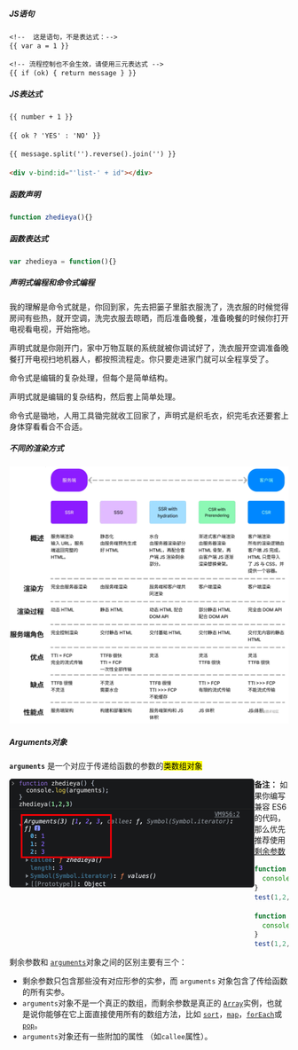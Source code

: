 ##### JS语句

```vue
<!--  这是语句，不是表达式：-->
{{ var a = 1 }}

<!-- 流程控制也不会生效，请使用三元表达式 -->
{{ if (ok) { return message } }}
```

##### JS表达式

```html
{{ number + 1 }}

{{ ok ? 'YES' : 'NO' }}

{{ message.split('').reverse().join('') }}

<div v-bind:id="'list-' + id"></div>
```

##### 函数声明

```js
function zhedieya(){}
```

##### 函数表达式

```js
var zhedieya = function(){}
```

##### 声明式编程和命令式编程

我的理解是命令式就是，你回到家，先去把篓子里脏衣服洗了，洗衣服的时候觉得房间有些热，就开空调，洗完衣服去晾晒，而后准备晚餐，准备晚餐的时候你打开电视看电视，开始拖地。

声明式就是你刚开门，家中万物互联的系统就被你调试好了，洗衣服开空调准备晚餐打开电视扫地机器人，都按照流程走。你只要走进家门就可以全程享受了。

命令式是编辑的复杂处理，但每个是简单结构。

声明式就是编辑的复杂结构，然后套上简单处理。

命令式是锄地，人用工具锄完就收工回家了，声明式是织毛衣，织完毛衣还要套上身体穿看看合不合适。



##### 不同的渲染方式

<img src="https://raw.githubusercontent.com/zhedieya/MyPics/main/typora-img/image-20220813185215027.png" alt="image-20220813185215027" style="zoom:50%;" />

##### Arguments对象

**`arguments`** 是一个对应于传递给函数的参数的<mark>类数组对象</mark>

<img src="https://raw.githubusercontent.com/zhedieya/MyPics/main/typora-img/image-20220907222537916.png" alt="image-20220907222537916" style="zoom:50%;" align="left"/>

**备注：** 如果你编写兼容 ES6 的代码，那么优先推荐使用 [剩余参数](https://developer.mozilla.org/zh-CN/docs/Web/JavaScript/Reference/Functions/Rest_parameters)

```js
function test (...args){
  console.log(args);
}
test(1,2,3)  // [1,2,3]

function test (a,...args){
  console.log(args);
}
test(1,2,3)  // [2,3]
```

剩余参数和 [`arguments`](https://developer.mozilla.org/zh-CN/docs/Web/JavaScript/Reference/Functions/arguments)对象之间的区别主要有三个：

- 剩余参数只包含那些没有对应形参的实参，而 `arguments` 对象包含了传给函数的所有实参。
- `arguments`对象不是一个真正的数组，而剩余参数是真正的 [`Array`](https://developer.mozilla.org/zh-CN/docs/Web/JavaScript/Reference/Global_Objects/Array)实例，也就是说你能够在它上面直接使用所有的数组方法，比如 [`sort`](https://developer.mozilla.org/zh-CN/docs/JavaScript/Reference/Global_Objects/Array/sort)，[`map`](https://developer.mozilla.org/zh-CN/docs/Web/JavaScript/Reference/Global_Objects/Array/map)，[`forEach`](https://developer.mozilla.org/zh-CN/docs/Web/JavaScript/Reference/Global_Objects/Array/forEach)或[`pop`](https://developer.mozilla.org/zh-CN/docs/Web/JavaScript/Reference/Global_Objects/Array/pop)。
- `arguments`对象还有一些附加的属性 （如`callee`属性）。

